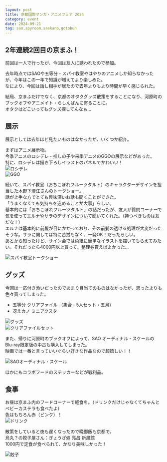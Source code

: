 ```yaml
---
layout: post
title: 京都国際マンガ・アニメフェア 2024
category: event
date: 2024-09-21
tag: sao,spyroom,saekano,gotobun
---
```


## 2年連続2回目の京まふ！

前回は一人で行ったが、今回は友人に誘われたので参加。  

去年時点ではSAOや五等分・スパイ教室やはやりのアニメしか知らなかったが、今年はこの一年で知識が増えてより楽しめた。  
なにより、今回は話し相手が居たので去年よりもより時間が早く感じられた。

結局、京まふだけでなく、京都のオタクグッズ散策をすることになり、河原町のブックオフやアニメイト・らしんばんに寄ることに。  
オタクはどこいってもグッズ探してんなぁ…

## 展示

展示としては去年ほど見たいものはなかったが、いくつか紹介。

まずはアニメ展示物。  
今季アニメのロシデレ・推しの子や来季アニメのGGOの展示などがあった。  
特に、ロシデレは描き下ろしイラストのパネルでかわいい！  
![ロシデレ]({{site.baseurl}}/pic/posts/20240921/roshidere.jpg)  
![GGO]({{site.baseurl}}/pic/posts/20240921/ggo.jpg)

続いて、スパイ教室（おちこぼれフルーツタルト）のキャラクターデザインを担当した木野下澄江さんのトークショー。  
話が上手な方でとても興味深いお話も聞くことができた。  
「うまくなくても気持ちを込めることが大事」らしい。  
基本的には「おちこぼれフルーツタルト」の話だったが、友人が質問コーナーで気を使ってエルナやサラのデザインについて聞いてくれた。（持つべきものは友だな！）  
エルナは基本的に前髪が目にかかっており、その前髪の透ける処理が大変だったそうな。サラに関しては特に苦労もなく、一発OK！だったらしい。  
あとから知ったけど、サイン会では色紙に簡単なイラストを描いてもらえてみたい。それだったら4000円以上買って、整理券貰えばよかった…

![スパイ教室トークショー]({{site.baseurl}}/pic/posts/20240921/spyroom.jpg)

## グッズ

今回は一応付き添いだったのであまり目当てのものはなかったが、思ったよりも色々買ってしまった。  

- 五等分 クリアファイル （集合・5人セット・五月）
- 冴えカノ ミニアクスタ

![グッズ]({{site.baseurl}}/pic/posts/20240921/goods.jpg)  
![クリアファイルセット]({{site.baseurl}}/pic/gotobun/other/files.jpg)

また、帰りに河原町のブックオフによって、SAO
オーディナル・スケールのBlu-ray限定版の中古も購入してしまった。  
映画では一番と言っていいぐらい好きな作品なので超嬉しい！！

![SAOオーディナル・スケール]({{site.baseurl}}/pic/sao/os/goods.jpg)

ほかにもコラボフードのステッカーなどが戦利品。

## 食事

お昼は京まふ内のフードコーナーで軽食を。（ドリンクだけじゃなくてちゃんとベビーカステラも食べたよ）  
色はもちろん赤（ピンク）！  
![ドリンク]({{site.baseurl}}/pic/posts/20240921/drink.jpg)  

散策をしていると夜も遅くなったので晩御飯も京都で。  
烏丸？の餃子屋さん：ぎょうざ処 亮昌 新風館  
1000円で定食が食べられて、かなり美味しかった！

![餃子]({{site.baseurl}}/pic/posts/20240921/food.jpg)
